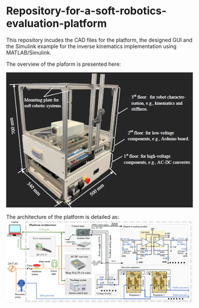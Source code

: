 # Repository-for-a-soft-robotics-evaluation-platform
This repository incudes the CAD files for the platform, the designed GUI and the Simulink example for the inverse kinematics implementation using MATLAB/Simulink.


The overview of the plaform is presented here:

![image](https://github.com/ucl-robotics-ai/test-platform-soft-robotics/blob/main/My_figures/platform.png)


The architecture of the platform is detailed as: 
![image](https://github.com/ucl-robotics-ai/test-platform-soft-robotics/blob/main/My_figures/arch_rig.png)
